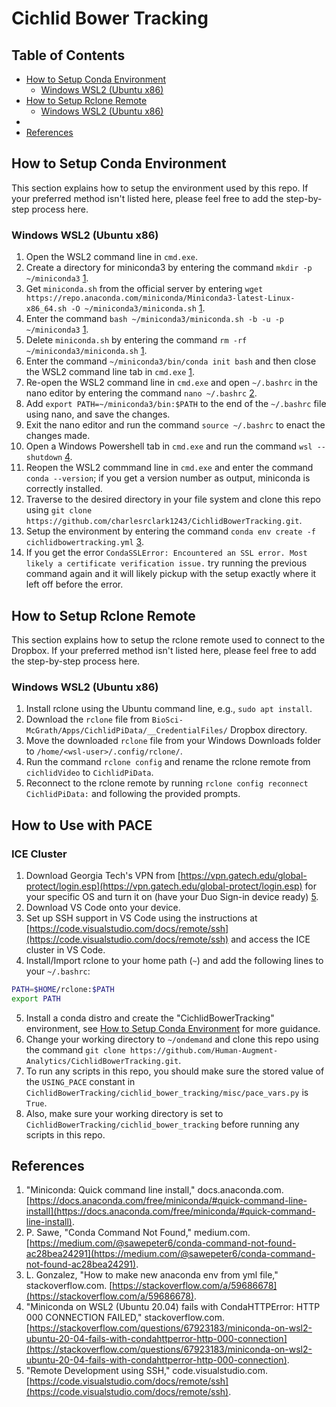# Cichlid Bower Tracking

<!-- omit in toc -->
## Table of Contents
 - [How to Setup Conda Environment](#how-to-setup-conda-environment)
   - [Windows WSL2 (Ubuntu x86)](#windows-wsl2-ubuntu-x86)
 - [How to Setup Rclone Remote](#how-to-setup-rclone-remote)
   - [Windows WSL2 (Ubuntu x86)](#windows-wsl2-ubuntu-x86-1)
 - 
 - [References](#references)

## How to Setup Conda Environment

This section explains how to setup the environment used by this repo. If your preferred method isn't listed here, please feel free to add the step-by-step process here.

### Windows WSL2 (Ubuntu x86)

1. Open the WSL2 command line in `cmd.exe`.
2. Create a directory for miniconda3 by entering the command `mkdir -p ~/miniconda3` [1](https://docs.anaconda.com/free/miniconda/#quick-command-line-install).
3. Get `miniconda.sh` from the official server by entering `wget https://repo.anaconda.com/miniconda/Miniconda3-latest-Linux-x86_64.sh -O ~/miniconda3/miniconda.sh` [1](https://docs.anaconda.com/free/miniconda/#quick-command-line-install).
4. Enter the command `bash ~/miniconda3/miniconda.sh -b -u -p ~/miniconda3` [1](https://docs.anaconda.com/free/miniconda/#quick-command-line-install).
5. Delete `miniconda.sh` by entering the command `rm -rf ~/miniconda3/miniconda.sh` [1](https://docs.anaconda.com/free/miniconda/#quick-command-line-install).
6. Enter the command `~/miniconda3/bin/conda init bash` and then close the WSL2 command line tab in `cmd.exe` [1](https://docs.anaconda.com/free/miniconda/#quick-command-line-install).
7. Re-open the WSL2 command line in `cmd.exe` and open `~/.bashrc` in the nano editor by entering the command `nano ~/.bashrc` [2](https://medium.com/@sawepeter6/conda-command-not-found-ac28bea24291).
8. Add `export PATH=~/miniconda3/bin:$PATH` to the end of the `~/.bashrc` file using nano, and save the changes.
9. Exit the nano editor and run the command `source ~/.bashrc` to enact the changes made.
10. Open a Windows Powershell tab in `cmd.exe` and run the command `wsl --shutdown` [4](https://stackoverflow.com/questions/67923183/miniconda-on-wsl2-ubuntu-20-04-fails-with-condahttperror-http-000-connection).
11. Reopen the WSL2 commmand line in `cmd.exe` and enter the command `conda --version`; if you get a version number as output, miniconda is correctly installed.
12. Traverse to the desired directory in your file system and clone this repo using `git clone https://github.com/charlesrclark1243/CichlidBowerTracking.git`. 
13. Setup the environment by entering the command `conda env create -f cichlidbowertracking.yml` [3](https://stackoverflow.com/a/59686678).
14. If you get the error `CondaSSLError: Encountered an SSL error. Most likely a certificate verification issue.` try running the previous command again and it will likely pickup with the setup exactly where it left off before the error.

## How to Setup Rclone Remote

This section explains how to setup the rclone remote used to connect to the Dropbox. If your preferred method isn't listed here, please feel free to add the step-by-step process here.

### Windows WSL2 (Ubuntu x86)

1. Install rclone using the Ubuntu command line, e.g., `sudo apt install`.
2. Download the `rclone` file from `BioSci-McGrath/Apps/CichlidPiData/__CredentialFiles/` Dropbox directory.
3. Move the downloaded `rclone` file from your Windows Downloads folder to `/home/<wsl-user>/.config/rclone/`.
4. Run the command `rclone config` and rename the rclone remote from `cichlidVideo` to `CichlidPiData`.
5. Reconnect to the rclone remote by running `rclone config reconnect CichlidPiData:` and following the provided prompts.

## How to Use with PACE 

### ICE Cluster

1. Download Georgia Tech's VPN from [https://vpn.gatech.edu/global-protect/login.esp](https://vpn.gatech.edu/global-protect/login.esp) for your specific OS and turn it on (have your Duo Sign-in device ready) [5](https://vpn.gatech.edu/global-protect/login.esp).
2. Download VS Code onto your device.
3. Set up SSH support in VS Code using the instructions at [https://code.visualstudio.com/docs/remote/ssh](https://code.visualstudio.com/docs/remote/ssh) and access the ICE cluster in VS Code.
4. Install/Import rclone to your home path (`~`) and add the following lines to your `~/.bashrc`:

```bash
PATH=$HOME/rclone:$PATH
export PATH
```

5. Install a conda distro and create the "CichlidBowerTracking" environment, see [How to Setup Conda Environment](#how-to-setup-conda-environment) for more guidance.
6. Change your working directory to `~/ondemand` and clone this repo using the command `git clone https://github.com/Human-Augment-Analytics/CichlidBowerTracking.git`.
7. To run any scripts in this repo, you should make sure the stored value of the `USING_PACE` constant in `CichlidBowerTracking/cichlid_bower_tracking/misc/pace_vars.py` is `True`.
8. Also, make sure your working directory is set to `CichlidBowerTracking/cichlid_bower_tracking` before running any scripts in this repo.

## References
1. "Miniconda: Quick command line install," docs.anaconda.com. [https://docs.anaconda.com/free/miniconda/#quick-command-line-install](https://docs.anaconda.com/free/miniconda/#quick-command-line-install).
2. P. Sawe, "Conda Command Not Found," medium.com. [https://medium.com/@sawepeter6/conda-command-not-found-ac28bea24291](https://medium.com/@sawepeter6/conda-command-not-found-ac28bea24291).
3. L. Gonzalez, "How to make new anaconda env from yml file," stackoverflow.com. [https://stackoverflow.com/a/59686678](https://stackoverflow.com/a/59686678).
4. "Miniconda on WSL2 (Ubuntu 20.04) fails with CondaHTTPError: HTTP 000 CONNECTION FAILED," stackoverflow.com. [https://stackoverflow.com/questions/67923183/miniconda-on-wsl2-ubuntu-20-04-fails-with-condahttperror-http-000-connection](https://stackoverflow.com/questions/67923183/miniconda-on-wsl2-ubuntu-20-04-fails-with-condahttperror-http-000-connection).
5. "Remote Development using SSH," code.visualstudio.com. [https://code.visualstudio.com/docs/remote/ssh](https://code.visualstudio.com/docs/remote/ssh).